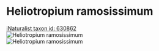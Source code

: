 
Heliotropium ramosissimum
=========================
  
[iNaturalist taxon id: 630862](https://www.inaturalist.org/taxa/630862)  
![Heliotropium ramosissimum](https://inaturalist-open-data.s3.amazonaws.com/photos/219780296/medium.jpg)  
![Heliotropium ramosissimum](https://inaturalist-open-data.s3.amazonaws.com/photos/219780331/medium.jpg)